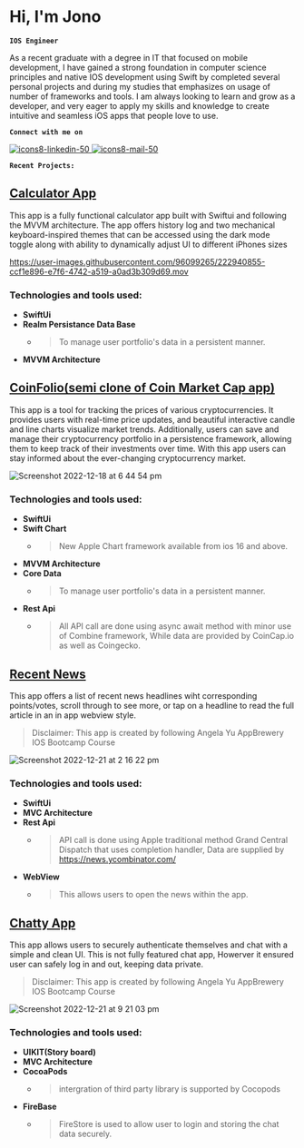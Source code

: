 <h1>Hi, I'm Jono</h1>


**`IOS Engineer`**

As a recent graduate with a degree in IT that focused on mobile development, I have gained a strong foundation in computer science principles and native IOS development using Swift by completed several personal projects and during my studies that emphasizes on usage of number of frameworks and tools.
I am always looking to learn and grow as a developer, and very eager to apply my skills and knowledge to create intuitive and seamless iOS apps that people love to use.


**`Connect with me on`**

<a href="https://www.linkedin.com/in/jonoiosdev/">![icons8-linkedin-50](https://user-images.githubusercontent.com/96099265/208279772-46737771-ed4f-439a-89e8-a4e1b4b9637d.png)
<a href = "mailto: jonothen99@gmail.com">![icons8-mail-50](https://user-images.githubusercontent.com/96099265/208280216-67b7620b-c5a5-4412-8c7c-a317b87aa47d.png)</a>


<!--  [<img src="https://ghchart.rshah.org/Jonothen099" width="720">](#bottom)
 -->

**`Recent Projects:`**
 
## [Calculator App](https://github.com/Jonothen099/Calculator)
This app is a fully functional calculator app built with Swiftui and following the MVVM architecture. The app offers history log and two mechanical keyboard-inspired themes that can be accessed using the dark mode toggle along with ability to dynamically adjust UI to different iPhones sizes
 
https://user-images.githubusercontent.com/96099265/222940855-ccf1e896-e7f6-4742-a519-a0ad3b309d69.mov

 ### Technologies and tools used: 
 - **SwiftUi**
 - **Realm Persistance Data Base** 
   - > To manage user portfolio's data in a persistent manner. 
 - **MVVM Architecture**

 
 
## [CoinFolio(semi clone of Coin Market Cap app)](https://github.com/Jonothen099/CoinFolio)
This app is a tool for tracking the prices of various cryptocurrencies. It provides users with real-time price updates, and beautiful interactive candle and line charts visualize market trends. Additionally, users can save and manage their cryptocurrency portfolio in a persistence framework, allowing them to keep track of their investments over time. With this app users can stay informed about the ever-changing cryptocurrency market. 

![Screenshot 2022-12-18 at 6 44 54 pm](https://user-images.githubusercontent.com/96099265/208287138-24a22bc4-97de-482d-801f-6d6a17fb532b.png)

### Technologies and tools used: 
 - **SwiftUi**
 - **Swift Chart** 
   - > New Apple Chart framework available from ios 16 and above. 
 - **MVVM Architecture**
 - **Core Data**
     - > To manage user portfolio's data in a persistent manner. 
 - **Rest Api**
     - >All API call are done using async await method with minor use of Combine framework, While data are provided by CoinCap.io as well as Coingecko. 


## [Recent News](https://github.com/Jonothen099/RecentNews)
This app offers a list of recent news headlines wiht corresponding points/votes, scroll through to see more, or tap on a headline to read the full article in an in app webview style. 
 > Disclaimer: This app is created by following Angela Yu AppBrewery IOS Bootcamp Course
 

![Screenshot 2022-12-21 at 2 16 22 pm](https://user-images.githubusercontent.com/96099265/208812701-92fea762-d914-4676-806b-93756b1225d6.png)

### Technologies and tools used: 
 - **SwiftUi**
 - **MVC Architecture**
 - **Rest Api**
     - > API call is done using Apple traditional method Grand Central Dispatch that uses completion handler, Data are supplied by https://news.ycombinator.com/
- **WebView**
     - > This allows users to open the news within the app. 


 
 ## [Chatty App](https://github.com/Jonothen099/ChattyApp)
This app allows users to securely authenticate themselves and chat with a simple and clean UI. This is not fully featured chat app, Howerver it ensured user can safely log in and out, keeping data private.
 > Disclaimer: This app is created by following Angela Yu AppBrewery IOS Bootcamp Course
 

 ![Screenshot 2022-12-21 at 9 21 03 pm](https://user-images.githubusercontent.com/96099265/208884524-1d2bcc7e-2036-4da4-ae09-5aab2994a405.png)


### Technologies and tools used: 
 - **UIKIT(Story board)**
 - **MVC Architecture**
 - **CocoaPods**
     - > intergration of third party library is supported by Cocopods 
- **FireBase**
     - > FireStore is used to allow user to login and storing the chat data securely. 
